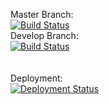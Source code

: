 Master Branch:<br />
[![Build Status](https://pingdong.visualstudio.com/Common%20Library/_apis/build/status/library/dotnet/pingdong.testing?branchName=master)](https://pingdong.visualstudio.com/Common%20Library/_build/latest?definitionId=14&branchName=master)<br />
Develop Branch:<br />
[![Build Status](https://pingdong.visualstudio.com/Common%20Library/_apis/build/status/library/dotnet/pingdong.testing?branchName=develop)](https://pingdong.visualstudio.com/Common%20Library/_build/latest?definitionId=14&branchName=develop)<br />
<br />
<br />
Deployment:<br />
[![Deployment Status](https://pingdong.vsrm.visualstudio.com/_apis/public/Release/badge/b57e1bf9-2061-450c-b27e-4c0fc8307b1a/6/6)](https://pingdong.visualstudio.com/Common%20Library/_release?view=all&definitionId=6)
